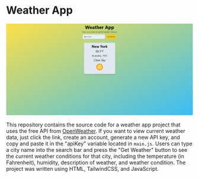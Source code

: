 # Weather App

![Weather App Cover Photo](image.png)

This repository contains the source code for a weather app project that uses the free API from <a href="https://openweathermap.org/" target="_blank">OpenWeather</a>. If you want to view current weather data, just click the link, create an account, generate a new API key, and copy and paste it in the "apiKey" variable located in `main.js`. Users can type a city name into the search bar and press the "Get Weather" button to see the current weather conditions for that city, including the temperature (in Fahrenheit), humidity, description of weather, and weather condition. The project was written using HTML, TailwindCSS, and JavaScript.
